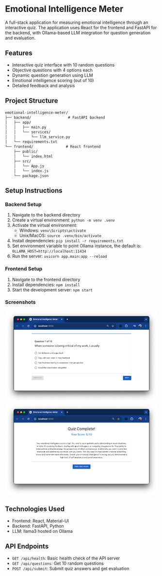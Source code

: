 # Emotional Intelligence Meter

A full-stack application for measuring emotional intelligence through an interactive quiz. The application uses React for the frontend and FastAPI for the backend, with Ollama-based LLM integration for question generation and evaluation.

## Features

- Interactive quiz interface with 10 random questions
- Objective questions with 4 options each
- Dynamic question generation using LLM
- Emotional intelligence scoring (out of 10)
- Detailed feedback and analysis

## Project Structure

```
emotional-intelligence-meter/
├── backend/                 # FastAPI backend
│   ├── app/
│   │   ├── main.py
│   │   └── services/
│   │       └── llm_service.py
│   └── requirements.txt
└── frontend/               # React frontend
    ├── public/
    │   └── index.html
    ├── src/
    │   └── App.js
    │   └── index.js
    └── package.json
```

## Setup Instructions

### Backend Setup

1. Navigate to the backend directory
2. Create a virtual environment: `python -m venv .venv`
3. Activate the virtual environment:
   - Windows: `venv\Scripts\activate`
   - Unix/MacOS: `source .venv/bin/activate`
4. Install dependencies: `pip install -r requirements.txt`
5. Set environment variable to point Ollama instance, the default is: `OLLAMA_HOST=http://localhost:11434`
6. Run the server: `uvicorn app.main:app --reload`

### Frontend Setup

1. Navigate to the frontend directory
2. Install dependencies: `npm install`
3. Start the development server: `npm start`

### Screenshots
![Quiz Interface](screenshot-1.png)
![Quiz Interface](screenshot-2.png)


## Technologies Used

- Frontend: React, Material-UI
- Backend: FastAPI, Python
- LLM: llama3 hosted on Ollama


## API Endpoints

- `GET /api/health`: Basic health check of the API server
- `GET /api/questions`: Get 10 random questions
- `POST /api/submit`: Submit quiz answers and get evaluation

